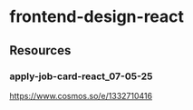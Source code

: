 # frontend-design-react

## Resources

### apply-job-card-react_07-05-25
https://www.cosmos.so/e/1332710416